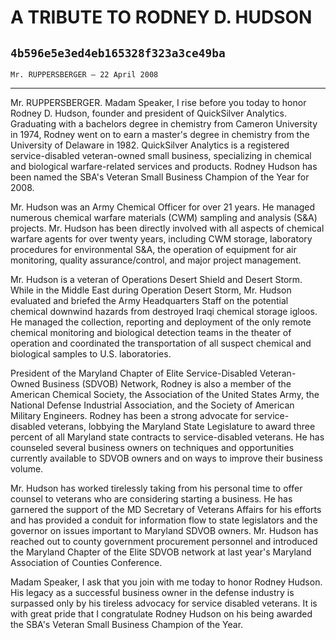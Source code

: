 # A TRIBUTE TO RODNEY D. HUDSON
## `4b596e5e3ed4eb165328f323a3ce49ba`
`Mr. RUPPERSBERGER — 22 April 2008`

---


Mr. RUPPERSBERGER. Madam Speaker, I rise before you today to honor 
Rodney D. Hudson, founder and president of QuickSilver Analytics. 
Graduating with a bachelors degree in chemistry from Cameron University 
in 1974, Rodney went on to earn a master's degree in chemistry from the 
University of Delaware in 1982. QuickSilver Analytics is a registered 
service-disabled veteran-owned small business, specializing in chemical 
and biological warfare-related services and products. Rodney Hudson has 
been named the SBA's Veteran Small Business Champion of the Year for 
2008.

Mr. Hudson was an Army Chemical Officer for over 21 years. He managed 
numerous chemical warfare materials (CWM) sampling and analysis (S&A) 
projects. Mr. Hudson has been directly involved with all aspects of 
chemical warfare agents for over twenty years, including CWM storage, 
laboratory procedures for environmental S&A, the operation of equipment 
for air monitoring, quality assurance/control, and major project 
management.

Mr. Hudson is a veteran of Operations Desert Shield and Desert Storm. 
While in the Middle East during Operation Desert Storm, Mr. Hudson 
evaluated and briefed the Army Headquarters Staff on the potential 
chemical downwind hazards from destroyed Iraqi chemical storage igloos. 
He managed the collection, reporting and deployment of the only remote 
chemical monitoring and biological detection teams in the theater of 
operation and coordinated the transportation of all suspect chemical 
and biological samples to U.S. laboratories.

President of the Maryland Chapter of Elite Service-Disabled Veteran-
Owned Business (SDVOB) Network, Rodney is also a member of the American 
Chemical Society, the Association of the United States Army, the 
National Defense Industrial Association, and the Society of American 
Military Engineers. Rodney has been a strong advocate for service-
disabled veterans, lobbying the Maryland State Legislature to award 
three percent of all Maryland state contracts to service-disabled 
veterans. He has counseled several business owners on techniques and 
opportunities currently available to SDVOB owners and on ways to 
improve their business volume.

Mr. Hudson has worked tirelessly taking from his personal time to 
offer counsel to veterans who are considering starting a business. He 
has garnered the support of the MD Secretary of Veterans Affairs for 
his efforts and has provided a conduit for information flow to state 
legislators and the governor on issues important to Maryland SDVOB 
owners. Mr. Hudson has reached out to county government procurement 
personnel and introduced the Maryland Chapter of the Elite SDVOB 
network at last year's Maryland Association of Counties Conference.

Madam Speaker, I ask that you join with me today to honor Rodney 
Hudson. His legacy as a successful business owner in the defense 
industry is surpassed only by his tireless advocacy for service 
disabled veterans. It is with great pride that I congratulate Rodney 
Hudson on his being awarded the SBA's Veteran Small Business Champion 
of the Year.
